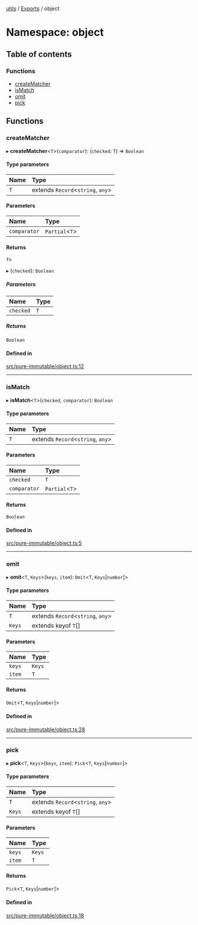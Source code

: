 [utils](../README.md) / [Exports](../modules.md) / object

# Namespace: object

## Table of contents

### Functions

- [createMatcher](object.md#creatematcher)
- [isMatch](object.md#ismatch)
- [omit](object.md#omit)
- [pick](object.md#pick)

## Functions

### createMatcher

▸ **createMatcher**<`T`\>(`comparator`): (`checked`: `T`) => `Boolean`

#### Type parameters

| Name | Type |
| :------ | :------ |
| `T` | extends `Record`<`string`, `any`\> |

#### Parameters

| Name | Type |
| :------ | :------ |
| `comparator` | `Partial`<`T`\> |

#### Returns

`fn`

▸ (`checked`): `Boolean`

##### Parameters

| Name | Type |
| :------ | :------ |
| `checked` | `T` |

##### Returns

`Boolean`

#### Defined in

[src/pure-immutable/object.ts:12](https://github.com/alpinisme/utils/blob/dc5e134/src/pure-immutable/object.ts#L12)

___

### isMatch

▸ **isMatch**<`T`\>(`checked`, `comparator`): `Boolean`

#### Type parameters

| Name | Type |
| :------ | :------ |
| `T` | extends `Record`<`string`, `any`\> |

#### Parameters

| Name | Type |
| :------ | :------ |
| `checked` | `T` |
| `comparator` | `Partial`<`T`\> |

#### Returns

`Boolean`

#### Defined in

[src/pure-immutable/object.ts:5](https://github.com/alpinisme/utils/blob/dc5e134/src/pure-immutable/object.ts#L5)

___

### omit

▸ **omit**<`T`, `Keys`\>(`keys`, `item`): `Omit`<`T`, `Keys`[`number`]\>

#### Type parameters

| Name | Type |
| :------ | :------ |
| `T` | extends `Record`<`string`, `any`\> |
| `Keys` | extends keyof `T`[] |

#### Parameters

| Name | Type |
| :------ | :------ |
| `keys` | `Keys` |
| `item` | `T` |

#### Returns

`Omit`<`T`, `Keys`[`number`]\>

#### Defined in

[src/pure-immutable/object.ts:28](https://github.com/alpinisme/utils/blob/dc5e134/src/pure-immutable/object.ts#L28)

___

### pick

▸ **pick**<`T`, `Keys`\>(`keys`, `item`): `Pick`<`T`, `Keys`[`number`]\>

#### Type parameters

| Name | Type |
| :------ | :------ |
| `T` | extends `Record`<`string`, `any`\> |
| `Keys` | extends keyof `T`[] |

#### Parameters

| Name | Type |
| :------ | :------ |
| `keys` | `Keys` |
| `item` | `T` |

#### Returns

`Pick`<`T`, `Keys`[`number`]\>

#### Defined in

[src/pure-immutable/object.ts:18](https://github.com/alpinisme/utils/blob/dc5e134/src/pure-immutable/object.ts#L18)
